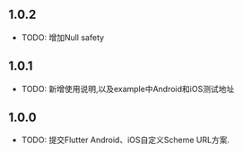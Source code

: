 ## 1.0.2

* TODO: 增加Null safety

## 1.0.1

* TODO: 新增使用说明,以及example中Android和iOS测试地址

## 1.0.0

* TODO: 提交Flutter Android、iOS自定义Scheme URL方案.
